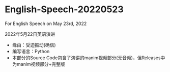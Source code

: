 # English-Speech-20220523
For English Speech on May 23rd, 2022

2022年5月22日英语演讲

- 缘由：受迫振动(确信)
- 编写语言：Python
- 本部分的Source Code包含了演讲的manim视频部分(无音频)，但Releases中为manim视频部分+完整版
